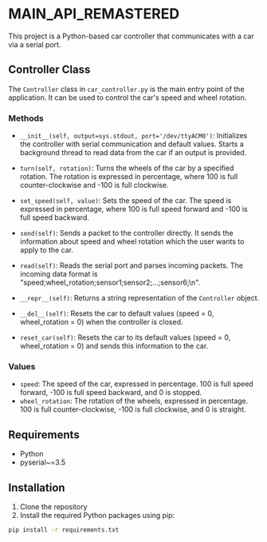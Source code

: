 # MAIN_API_REMASTERED

This project is a Python-based car controller that communicates with a car via a serial port.

## Controller Class

The `Controller` class in `car_controller.py` is the main entry point of the application. It can be used to control the car's speed and wheel rotation.

### Methods

- `__init__(self, output=sys.stdout, port='/dev/ttyACM0')`: Initializes the controller with serial communication and default values. Starts a background thread to read data from the car if an output is provided.

- `turn(self, rotation)`: Turns the wheels of the car by a specified rotation. The rotation is expressed in percentage, where 100 is full counter-clockwise and -100 is full clockwise.

- `set_speed(self, value)`: Sets the speed of the car. The speed is expressed in percentage, where 100 is full speed forward and -100 is full speed backward.

- `send(self)`: Sends a packet to the controller directly. It sends the information about speed and wheel rotation which the user wants to apply to the car.

- `read(self)`: Reads the serial port and parses incoming packets. The incoming data format is "speed;wheel_rotation;sensor1;sensor2;...;sensor6;\n".

- `__repr__(self)`: Returns a string representation of the `Controller` object.

- `__del__(self)`: Resets the car to default values (speed = 0, wheel_rotation = 0) when the controller is closed.

- `reset_car(self)`: Resets the car to its default values (speed = 0, wheel_rotation = 0) and sends this information to the car.

### Values

- `speed`: The speed of the car, expressed in percentage. 100 is full speed forward, -100 is full speed backward, and 0 is stopped.
- `wheel_rotation`: The rotation of the wheels, expressed in percentage. 100 is full counter-clockwise, -100 is full clockwise, and 0 is straight.

## Requirements

- Python
- pyserial~=3.5

## Installation

1. Clone the repository
2. Install the required Python packages using pip:

```bash
pip install -r requirements.txt